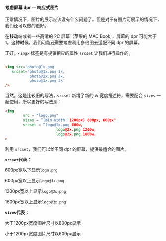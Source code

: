 #### 考虑屏幕 dpr -- 响应式图片

正常情况下，图片的展示应该没有什么问题了。但是对于有图片可展示的情况下，我们还可以做的更好。

在移动端或者一些高清的 PC 屏幕（苹果的 MAC Book），屏幕的 dpr 可能大于 1。这种时候，我们可能还需要考虑利用多倍图去适配不同 dpr 的屏幕。

正好，`<img>` 标签是有提供相应的属性 `srcset` 让我们进行操作的。

```html

<img src='photo@1x.png'
   srcset='photo@1x.png 1x,
           photo@2x.png 2x,
           photo@3x.png 3x' 
/>
```

当然，这是比较旧的写法，`srcset` 新增了新的 w 宽度描述符，需要配合 `sizes` 一起使用，所以更好的写法是：

```html
<img 
        src = "logo.png" 
        sizes = “(min-width: 1200px) 800px, 600px" 
        srcset = “logo@1x.png 600w,
                       logo@2x.png 1200w,
                       logo@3x.png 1600w,
>
```

利用 `srcset`，我们可以给不同 dpr 的屏幕，提供最适合的图片。

**`srcset`代表：**

600px宽以下显示`logo.png`

600px宽以上显示`logo@1x.png`

1200px宽以上显示`logo@2x.png`

1600px宽以上显示`logo@3x.png`

**`sizes`代表：**

大于1200px宽度图片尺寸以800px显示

小于1200px宽度图片尺寸以600px显示